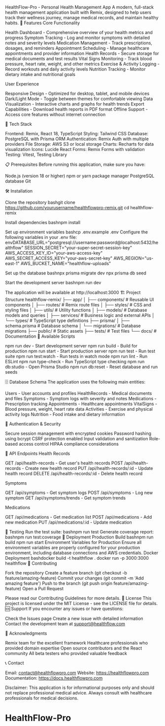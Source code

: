 HealthFlow-Pro - Personal Health Management App
A modern, full-stack health management application built with Remix, designed to help users track their wellness journey, manage medical records, and maintain healthy habits.
🌟 Features
Core Functionality

Health Dashboard - Comprehensive overview of your health metrics and progress
Symptom Tracking - Log and monitor symptoms with detailed notes and severity levels
Medication Management - Track prescriptions, dosages, and reminders
Appointment Scheduling - Manage healthcare appointments and provider information
Health Records - Secure storage for medical documents and test results
Vital Signs Monitoring - Track blood pressure, heart rate, weight, and other metrics
Exercise & Activity Logging - Record workouts and daily activity levels
Nutrition Tracking - Monitor dietary intake and nutritional goals

User Experience

Responsive Design - Optimized for desktop, tablet, and mobile devices
Dark/Light Mode - Toggle between themes for comfortable viewing
Data Visualization - Interactive charts and graphs for health trends
Export Capabilities - Download health reports in PDF format
Offline Support - Access core features without internet connection

🚀 Tech Stack

Frontend: Remix, React 18, TypeScript
Styling: Tailwind CSS
Database: PostgreSQL with Prisma ORM
Authentication: Remix Auth with multiple providers
File Storage: AWS S3 or local storage
Charts: Recharts for data visualization
Icons: Lucide React
Forms: Remix Forms with validation
Testing: Vitest, Testing Library

📋 Prerequisites
Before running this application, make sure you have:

Node.js (version 18 or higher)
npm or yarn package manager
PostgreSQL database
Git

🛠️ Installation

Clone the repository
bashgit clone https://github.com/yourusername/healthflowpro-remix.git
cd healthflow-remix

Install dependencies
bashnpm install

Set up environment variables
bashcp .env.example .env
Configure the following variables in your .env file:
envDATABASE_URL="postgresql://username:password@localhost:5432/healthflow"
SESSION_SECRET="your-super-secret-session-key"
AWS_ACCESS_KEY_ID="your-aws-access-key"
AWS_SECRET_ACCESS_KEY="your-aws-secret-key"
AWS_REGION="us-east-1"
AWS_BUCKET_NAME="healthflow-uploads"

Set up the database
bashnpx prisma migrate dev
npx prisma db seed

Start the development server
bashnpm run dev


The application will be available at http://localhost:3000
🏗️ Project Structure
healthflow-remix/
├── app/
│   ├── components/          # Reusable UI components
│   ├── routes/             # Remix route files
│   ├── styles/             # CSS and styling files
│   ├── utils/              # Utility functions
│   ├── models/             # Database models and queries
│   ├── services/           # Business logic and external APIs
│   └── types/              # TypeScript type definitions
├── prisma/
│   ├── schema.prisma       # Database schema
│   └── migrations/         # Database migrations
├── public/                 # Static assets
├── tests/                  # Test files
└── docs/                   # Documentation
🔧 Available Scripts

npm run dev - Start development server
npm run build - Build for production
npm run start - Start production server
npm run test - Run test suite
npm run test:watch - Run tests in watch mode
npm run lint - Run ESLint
npm run type-check - Run TypeScript type checking
npm run db:studio - Open Prisma Studio
npm run db:reset - Reset database and run seeds

🗄️ Database Schema
The application uses the following main entities:

Users - User accounts and profiles
HealthRecords - Medical documents and files
Symptoms - Symptom logs with severity and notes
Medications - Prescription tracking
Appointments - Healthcare appointments
VitalSigns - Blood pressure, weight, heart rate data
Activities - Exercise and physical activity logs
Nutrition - Food intake and dietary information

🔐 Authentication & Security

Secure session management with encrypted cookies
Password hashing using bcrypt
CSRF protection enabled
Input validation and sanitization
Role-based access control
HIPAA compliance considerations

📱 API Endpoints
Health Records

GET /api/health-records - Get user's health records
POST /api/health-records - Create new health record
PUT /api/health-records/:id - Update health record
DELETE /api/health-records/:id - Delete health record

Symptoms

GET /api/symptoms - Get symptom logs
POST /api/symptoms - Log new symptom
GET /api/symptoms/trends - Get symptom trends

Medications

GET /api/medications - Get medication list
POST /api/medications - Add new medication
PUT /api/medications/:id - Update medication

🧪 Testing
Run the test suite:
bashnpm run test
Generate coverage report:
bashnpm run test:coverage
🚢 Deployment
Production Build
bashnpm run build
npm run start
Environment Variables for Production
Ensure all environment variables are properly configured for your production environment, including database connections and AWS credentials.
Docker Deployment
bashdocker build -t healthflow .
docker run -p 3000:3000 healthflow
🤝 Contributing

Fork the repository
Create a feature branch (git checkout -b feature/amazing-feature)
Commit your changes (git commit -m 'Add amazing feature')
Push to the branch (git push origin feature/amazing-feature)
Open a Pull Request

Please read our Contributing Guidelines for more details.
📄 License
This project is licensed under the MIT License - see the LICENSE file for details.
🆘 Support
If you encounter any issues or have questions:

Check the Issues page
Create a new issue with detailed information
Contact the development team at support@healthflow.com

🙏 Acknowledgments

Remix team for the excellent framework
Healthcare professionals who provided domain expertise
Open source contributors and the React community
All beta testers who provided valuable feedback

📞 Contact

Email: contact@healthflowpro.com
Website: https://healthflowpro.com
Documentation: https://docs.healthflowpro.com


Disclaimer: This application is for informational purposes only and should not replace professional medical advice. Always consult with healthcare professionals for medical decisions.
# HealthFlow-Pro
